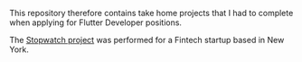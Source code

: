 This repository therefore contains take home projects that I had to
complete when applying for Flutter Developer positions.

The [Stopwatch project](./Stopwatch/README.md) was performed for a
Fintech startup based in New York.